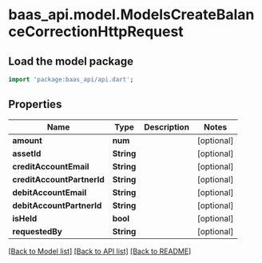 # baas_api.model.ModelsCreateBalanceCorrectionHttpRequest

## Load the model package
```dart
import 'package:baas_api/api.dart';
```

## Properties
Name | Type | Description | Notes
------------ | ------------- | ------------- | -------------
**amount** | **num** |  | [optional] 
**assetId** | **String** |  | [optional] 
**creditAccountEmail** | **String** |  | [optional] 
**creditAccountPartnerId** | **String** |  | [optional] 
**debitAccountEmail** | **String** |  | [optional] 
**debitAccountPartnerId** | **String** |  | [optional] 
**isHeld** | **bool** |  | [optional] 
**requestedBy** | **String** |  | [optional] 

[[Back to Model list]](../README.md#documentation-for-models) [[Back to API list]](../README.md#documentation-for-api-endpoints) [[Back to README]](../README.md)


